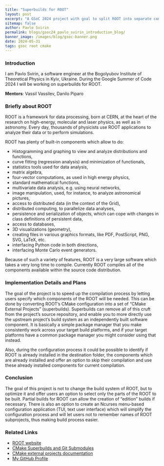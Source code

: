 ```yaml
---
title: "Superbuilds for ROOT"
layout: post
excerpt: "A GSoC 2024 project with goal to split ROOT into separate components and thus speed up its compilation"
sitemap: false
author: Pavlo Svirin
permalink: blogs/gsoc24_pavlo_svirin_introduction_blog/
banner_image: /images/blog/gsoc-banner.png
date: 2024-05-31
tags: gsoc root cmake 
---
```


### Introduction

I am Pavlo Svirin, a software engineer at the Bogolyubov Institute of
Theoretical Physics in Kyiv, Ukraine. During the Google Summer of Code 2024 I
will be working on superbuilds for ROOT.

**Mentors**: Vassil Vassilev, Danilo Piparo


### Briefly about ROOT

ROOT is a framework for data processing, born at CERN, at the heart of the
research on high-energy, molecular and laser physics, as well as in  astronomy.
Every day, thousands of physicists use ROOT applications to analyze their data
or to perform simulations. 

ROOT has plenty of built-in components which allow to do:
- Histogramming and graphing to view and analyze distributions and functions,
- curve fitting (regression analysis) and minimization of functionals,
- statistics tools used for data analysis,
- matrix algebra,
- four-vector computations, as used in high energy physics,
- standard mathematical functions,
- multivariate data analysis, e.g. using neural networks,
- image manipulation, used, for instance, to analyze astronomical pictures,
- access to distributed data (in the context of the Grid),
- distributed computing, to parallelize data analyses,
- persistence and serialization of objects, which can cope with changes in class
  definitions of persistent data,
- access to databases,
- 3D visualizations (geometry),
- creating files in various graphics formats, like PDF, PostScript, PNG, SVG,
  LaTeX, etc.
- interfacing Python code in both directions,
- interfacing Monte Carlo event generators.


Because of such a variety of  features, ROOT is a very large software which
takes a very long time to compile. Currently ROOT compiles all of the components
available within the source code distribution.


### Implementation Details and Plans

The goal of the project is to speed up the compilation process by letting users
specify which components of the ROOT will be needed. This can be done by
converting ROOT’s CMake configuration into a set of “CMake External Projects”
(superbuilds).  Superbuilds can remove all of this cruft from the project’s
source repository, and enable you to more directly use the upstream project’s
build system as an independently built software component. It is basically a
simple package manager that you make consistently work across your target build
platforms, and if your target platforms have a common package manager you might
consider using that instead. 

Also, during the configuration process it could be possible to identify if ROOT
is already installed in the destination folder, the components which are already
installed and offer an option to skip their compilation and use these already
installed components for current compilation.


### Conclusion

The goal of this project is not to change the build system of ROOT, but to
optimize it and offer users an option to select only  the parts of the ROOT to
be built. Partial  builds for ROOT can allow the creation of “edition” builds if
necessary. There is also an option to create an Ncurses menu-based configuration
application (TUI, text user interface) which will simplify the configuration
process and will let users not to remember names of ROOT subprojects, thus
making build process easier.


### Related Links

- [ROOT website](https://root.cern)
- [CMake Superbuilds and Git Submodules](https://www.kitware.com/cmake-superbuilds-git-submodules/)
- [CMake external projects documentation](https://cmake.org/cmake/help/latest/module/ExternalProject.html)
- [My GitHub Profile](https://github.com/pavlo-svirin)


